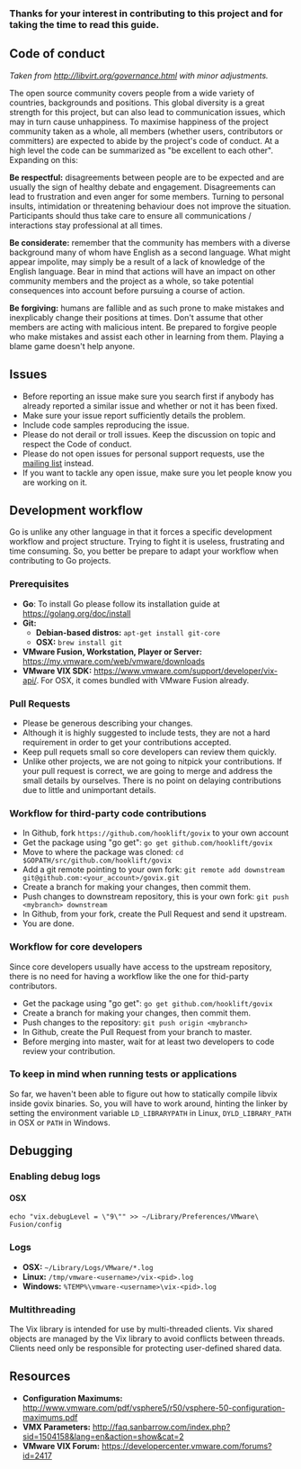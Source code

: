 ### Thanks for your interest in contributing to this project and for taking the time to read this guide.

## Code of conduct
*Taken from http://libvirt.org/governance.html with minor adjustments.*

The open source community covers people from a wide variety of countries, backgrounds and positions. This global diversity is a great strength for this project, but can also lead to communication issues, which may in turn cause unhappiness. To maximise happiness of the project community taken as a whole, all members (whether users, contributors or committers) are expected to abide by the project's code of conduct. At a high level the code can be summarized as "be excellent to each other". Expanding on this:

**Be respectful:** disagreements between people are to be expected and are usually the sign of healthy debate and engagement. Disagreements can lead to frustration and even anger for some members. Turning to personal insults, intimidation or threatening behaviour does not improve the situation. Participants should thus take care to ensure all communications / interactions stay professional at all times.

**Be considerate:** remember that the community has members with a diverse background many of whom have English as a second language. What might appear impolite, may simply be a result of a lack of knowledge of the English language. Bear in mind that actions will have an impact on other community members and the project as a whole, so take potential consequences into account before pursuing a course of action.

**Be forgiving:** humans are fallible and as such prone to make mistakes and inexplicably change their positions at times. Don't assume that other members are acting with malicious intent. Be prepared to forgive people who make mistakes and assist each other in learning from them. Playing a blame game doesn't help anyone.

## Issues
* Before reporting an issue make sure you search first if anybody has already reported a similar issue and whether or not it has been fixed.
* Make sure your issue report sufficiently details the problem.
* Include code samples reproducing the issue.
* Please do not derail or troll issues. Keep the discussion on topic and respect the Code of conduct.
* Please do not open issues for personal support requests, use the [mailing list](https://groups.google.com/group/govix) instead.
* If you want to tackle any open issue, make sure you let people know you are working on it.

## Development workflow
Go is unlike any other language in that it forces a specific development workflow and project structure. Trying to fight it is useless, frustrating and time consuming. So, you better be prepare to adapt your workflow when contributing to Go projects.

### Prerequisites
* **Go**: To install Go please follow its installation guide at https://golang.org/doc/install
* **Git:** 
   * **Debian-based distros:** `apt-get install git-core`
   * **OSX:** `brew install git`
* **VMware Fusion, Workstation, Player or Server:** https://my.vmware.com/web/vmware/downloads 
* **VMware VIX SDK:** https://www.vmware.com/support/developer/vix-api/. For OSX, it comes bundled with VMware Fusion already.

### Pull Requests
* Please be generous describing your changes.
* Although it is highly suggested to include tests, they are not a hard requirement in order to get your contributions accepted. 
* Keep pull requets small so core developers can review them quickly.
* Unlike other projects, we are not going to nitpick your contributions. If your pull request is correct, we are going to merge and address the small details by ourselves. There is no point on delaying contributions due to little and unimportant details.

### Workflow for third-party code contributions
* In Github, fork `https://github.com/hooklift/govix` to your own account
* Get the package using "go get": `go get github.com/hooklift/govix`
* Move to where the package was cloned: `cd $GOPATH/src/github.com/hooklift/govix`
* Add a git remote pointing to your own fork: `git remote add downstream git@github.com:<your_account>/govix.git`
* Create a branch for making your changes, then commit them.
* Push changes to downstream repository, this is your own fork: `git push <mybranch> downstream`
* In Github, from your fork, create the Pull Request and send it upstream.
* You are done.


### Workflow for core developers
Since core developers usually have access to the upstream repository, there is no need for having a workflow like the one for thid-party contributors.

* Get the package using "go get": `go get github.com/hooklift/govix`
* Create a branch for making your changes, then commit them.
* Push changes to the repository: `git push origin <mybranch>`
* In Github, create the Pull Request from your branch to master.
* Before merging into master, wait for at least two developers to code review your contribution.


### To keep in mind when running tests or applications
So far, we haven't been able to figure out how to statically compile libvix inside govix binaries. So, you will have to work around, hinting the linker by setting the environment variable `LD_LIBRARYPATH` in Linux,  `DYLD_LIBRARY_PATH` in OSX or `PATH` in Windows.

## Debugging
### Enabling debug logs
#### OSX
`echo "vix.debugLevel = \"9\"" >> ~/Library/Preferences/VMware\ Fusion/config`


### Logs
* **OSX:** `~/Library/Logs/VMware/*.log`
* **Linux:** `/tmp/vmware-<username>/vix-<pid>.log`
* **Windows:** `%TEMP%\vmware-<username>\vix-<pid>.log` 

### Multithreading

The Vix library is intended for use by multi-threaded clients. Vix shared
objects are managed by the Vix library to avoid conflicts between threads.
Clients need only be responsible for protecting user-defined shared data.

## Resources

* **Configuration Maximums:** http://www.vmware.com/pdf/vsphere5/r50/vsphere-50-configuration-maximums.pdf
* **VMX Parameters:** http://faq.sanbarrow.com/index.php?sid=1504158&lang=en&action=show&cat=2
* **VMware VIX Forum:** https://developercenter.vmware.com/forums?id=2417
